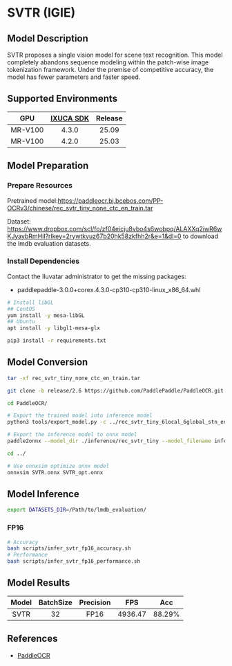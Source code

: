 # SVTR (IGIE)

## Model Description

SVTR proposes a single vision model for scene text recognition. This model completely abandons sequence modeling within the patch-wise image tokenization framework. Under the premise of competitive accuracy, the model has fewer parameters and faster speed.

## Supported Environments

| GPU    | [IXUCA SDK](https://gitee.com/deep-spark/deepspark#%E5%A4%A9%E6%95%B0%E6%99%BA%E7%AE%97%E8%BD%AF%E4%BB%B6%E6%A0%88-ixuca) | Release |
| :----: | :----: | :----: |
| MR-V100 | 4.3.0 | 25.09 |
| MR-V100 | 4.2.0 | 25.03 |

## Model Preparation

### Prepare Resources

Pretrained model:<https://paddleocr.bj.bcebos.com/PP-OCRv3/chinese/rec_svtr_tiny_none_ctc_en_train.tar>

Dataset: <https://www.dropbox.com/scl/fo/zf04eicju8vbo4s6wobpq/ALAXXq2iwR6wKJyaybRmHiI?rlkey=2rywtkyuz67b20hk58zkfhh2r&e=1&dl=0> to download the lmdb evaluation datasets.

### Install Dependencies

Contact the Iluvatar administrator to get the missing packages:
- paddlepaddle-3.0.0+corex.4.3.0-cp310-cp310-linux_x86_64.whl

```bash
# Install libGL
## CentOS
yum install -y mesa-libGL
## Ubuntu
apt install -y libgl1-mesa-glx

pip3 install -r requirements.txt
```

## Model Conversion

```bash
tar -xf rec_svtr_tiny_none_ctc_en_train.tar

git clone -b release/2.6 https://github.com/PaddlePaddle/PaddleOCR.git --depth=1

cd PaddleOCR/

# Export the trained model into inference model
python3 tools/export_model.py -c ../rec_svtr_tiny_6local_6global_stn_en.yml -o Global.pretrained_model=../rec_svtr_tiny_none_ctc_en_train/best_accuracy Global.save_inference_dir=./inference/rec_svtr_tiny

# Export the inference model to onnx model
paddle2onnx --model_dir ./inference/rec_svtr_tiny --model_filename inference.pdmodel --params_filename inference.pdiparams --save_file ../SVTR.onnx --opset_version 13 --enable_onnx_checker True

cd ../

# Use onnxsim optimize onnx model
onnxsim SVTR.onnx SVTR_opt.onnx
```

## Model Inference

```bash
export DATASETS_DIR=/Path/to/lmdb_evaluation/
```

### FP16

```bash
# Accuracy
bash scripts/infer_svtr_fp16_accuracy.sh
# Performance
bash scripts/infer_svtr_fp16_performance.sh
```

## Model Results

| Model | BatchSize | Precision | FPS     | Acc    |
| :----: | :----: | :----: | :----: | :----: |
| SVTR  | 32        | FP16      | 4936.47 | 88.29% |

## References

- [PaddleOCR](https://github.com/PaddlePaddle/PaddleOCR/blob/main/docs/algorithm/text_recognition/algorithm_rec_svtr.md)
